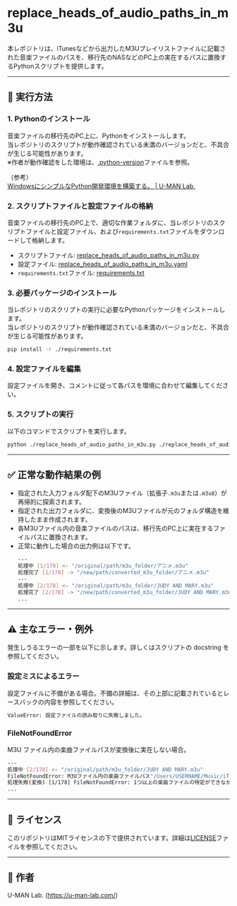# replace_heads_of_audio_paths_in_m3u

本レポジトリは、iTunesなどから出力したM3Uプレイリストファイルに記載された音楽ファイルのパスを、移行先のNASなどのPC上の実在するパスに置換するPythonスクリプトを提供します。

---

## 🚀 実行方法

### 1. Pythonのインストール

音楽ファイルの移行先のPC上に、Pythonをインストールします。  
当レポジトリのスクリプトが動作確認されている未満のバージョンだと、不具合が生じる可能性があります。  
※作者が動作確認をした環境は、[.python-version](./.python-version)ファイルを参照。

（参考）  
[WindowsにシンプルなPython開発環境を構築する。 | U-MAN Lab.](https://u-man-lab.com/simple-python-dev-environment-on-windows/)


### 2. スクリプトファイルと設定ファイルの格納

音楽ファイルの移行先のPC上で、適切な作業フォルダに、当レポジトリのスクリプトファイルと設定ファイル、および`requirements.txt`ファイルをダウンロードして格納します。
* スクリプトファイル: [replace_heads_of_audio_paths_in_m3u.py](./replace_heads_of_audio_paths_in_m3u.py)
* 設定ファイル: [replace_heads_of_audio_paths_in_m3u.yaml](./replace_heads_of_audio_paths_in_m3u.yaml)
* `requirements.txt`ファイル: [requirements.txt](./requirements.txt)

### 3. 必要パッケージのインストール

当レポジトリのスクリプトの実行に必要なPythonパッケージをインストールします。  
当レポジトリのスクリプトが動作確認されている未満のバージョンだと、不具合が生じる可能性があります。

```bash
pip install -r ./requirements.txt
```

### 4. 設定ファイルを編集

設定ファイルを開き、コメントに従って各パスを環境に合わせて編集してください。

### 5. スクリプトの実行

以下のコマンドでスクリプトを実行します。

```bash
python ./replace_heads_of_audio_paths_in_m3u.py ./replace_heads_of_audio_paths_in_m3u.yaml
```

---

## ✅ 正常な動作結果の例

- 指定された入力フォルダ配下のM3Uファイル（拡張子`.m3u`または`.m3u8`）が再帰的に探索されます。
- 指定された出力フォルダに、変換後のM3Uファイルが元のフォルダ構造を維持したまま作成されます。
- 各M3Uファイル内の音楽ファイルのパスは、移行先のPC上に実在するファイルパスに置換されます。
- 正常に動作した場合の出力例は以下です。
  ```bash
  ---
  処理中 [1/178] <- "/original/path/m3u_folder/アニメ.m3u"
  処理完了 [1/178] -> "/new/path/converted_m3u_folder/アニメ.m3u"
  ---
  処理中 [2/178] <- "/original/path/m3u_folder/JUDY AND MARY.m3u"
  処理完了 [2/178] -> "/new/path/converted_m3u_folder/JUDY AND MARY.m3u"
  ...
  ```

---

## ⚠️ 主なエラー・例外

発生しうるエラーの一部を以下に示します。詳しくはスクリプトの docstring を参照してください。

### 設定ミスによるエラー

設定ファイルに不備がある場合。不備の詳細は、その上部に記載されているとレースバックの内容を参照してください。

```bash
ValueError: 設定ファイルの読み取りに失敗しました。
```

### FileNotFoundError

M3U ファイル内の楽曲ファイルパスが変換後に実在しない場合。

```bash
---
処理中 [2/178] <- "/original/path/m3u_folder/JUDY AND MARY.m3u"
FileNotFoundError: M3Uファイル内の楽曲ファイルパス"/Users/USERNAME/Music/iTunes/iTunes Media/Music/JUDY AND MARY/The Great Escape -COMPLETE BEST-/1-04 mottö.m4a"の現在の場所を確認できません。
処理失敗(変換) [1/178] FileNotFoundError: 1つ以上の楽曲ファイルの特定ができなかったため、M3Uファイルの置換に失敗しました。: "/original/path/m3u_folder/JUDY AND MARY.m3u"
...
```

---

## 📄 ライセンス

このリポジトリはMITライセンスの下で提供されています。詳細は[LICENSE](./LICENSE)ファイルを参照してください。

---

## 👤 作者

U-MAN Lab. (https://u-man-lab.com/)
